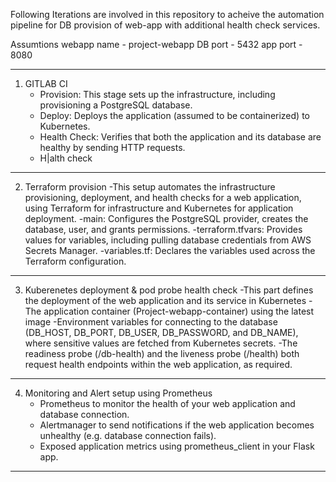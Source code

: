 
Following Iterations are involved in this repository to acheive the automation pipeline for DB provision of web-app with additional health check services.

Assumtions
webapp name - project-webapp
DB port - 5432
app port - 8080

-------------------------------------------------------------------------------------------------------------
1. GITLAB CI
     - Provision: This stage sets up the infrastructure, including provisioning a PostgreSQL database.
	 - Deploy: Deploys the application (assumed to be containerized) to Kubernetes.
	 - Health Check: Verifies that both the application and its database are healthy by sending HTTP requests.
	 - H|alth check
-------------------------------------------------------------------------------------------------------------	 
2. Terraform provision
     -This setup automates the infrastructure provisioning, deployment, and health checks for a web application, using Terraform for infrastructure and Kubernetes for application deployment.
     -main: Configures the PostgreSQL provider, creates the database, user, and grants permissions.
	 -terraform.tfvars: Provides values for variables, including pulling database credentials from AWS Secrets Manager.
	 -variables.tf: Declares the variables used across the Terraform configuration.
	 
-------------------------------------------------------------------------------------------------------------
3. Kuberenetes deployment & pod probe health check
     -This part defines the deployment of the web application and its service in Kubernetes
	 -The application container (Project-webapp-container) using the latest image
	 -Environment variables for connecting to the database (DB_HOST, DB_PORT, DB_USER, DB_PASSWORD, and DB_NAME), where sensitive values are fetched from Kubernetes secrets.
	 -The readiness probe (/db-health) and the liveness probe (/health) both request health endpoints within the web application, as required. 
-------------------------------------------------------------------------------------------------------------
4. Monitoring and Alert setup using Prometheus
     - Prometheus to monitor the health of your web application and database connection.
	 - Alertmanager to send notifications if the web application becomes unhealthy (e.g. database connection fails).
	 - Exposed application metrics using prometheus_client in your Flask app.
	 
-------------------------------------------------------------------------------------------------------------




